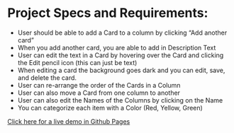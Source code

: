 # Project Specs and Requirements:
- User should be able to add a Card to a column by clicking “Add another card” 
- When you add another card, you are able to add in Description Text
- User can edit the text in a Card by hovering over the Card and clicking the Edit pencil icon (this can just be text)
- When editing a card the background goes dark and you can edit, save, and delete the card.
- User can re-arrange the order of the Cards in a Column
- User can also move a Card from one column to another
- User can also edit the Names of the Columns by clicking on the Name
- You can categorize each item with a Color (Red, Yellow, Green)

[Click here for a live demo in Github Pages](https://ismaelterreno.github.io/trello-geek) 
